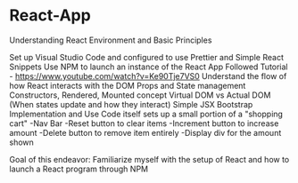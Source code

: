 # React-App
 Understanding React Environment and Basic Principles

Set up Visual Studio Code and configured to use Prettier and Simple React Snippets
Use NPM to launch an instance of the React App
Followed Tutorial - https://www.youtube.com/watch?v=Ke90Tje7VS0
Understand the flow of how React interacts with the DOM
Props and State management
Constructors, Rendered, Mounted concept
Virtual DOM vs Actual DOM (When states update and how they interact)
Simple JSX 
Bootstrap Implementation and Use
Code itself sets up a small portion of a "shopping cart" 
-Nav Bar
-Reset button to clear items
-Increment button to increase amount
-Delete button to remove item entirely
-Display div for the amount shown

Goal of this endeavor: Familiarize myself with the setup of React and how to launch a React program through NPM
